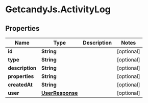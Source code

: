 # GetcandyJs.ActivityLog

## Properties

Name | Type | Description | Notes
------------ | ------------- | ------------- | -------------
**id** | **String** |  | [optional] 
**type** | **String** |  | [optional] 
**description** | **String** |  | [optional] 
**properties** | **String** |  | [optional] 
**createdAt** | **String** |  | [optional] 
**user** | [**UserResponse**](UserResponse.md) |  | [optional] 


